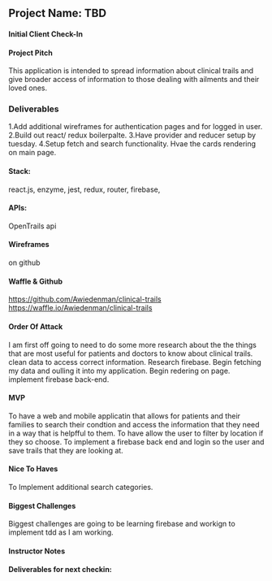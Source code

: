 ## Project Name:  TBD

#### Initial Client Check-In 

#### Project Pitch
This application is intended to spread information about clinical trails and give broader access of information to those dealing with ailments and their loved ones.

### Deliverables
1.Add additional wireframes for authentication pages and for logged in user.
2.Build out react/ redux boilerpalte.
3.Have provider and reducer setup by tuesday.
4.Setup fetch and search functionality. Hvae the cards rendering on main page.

#### Stack:
react.js, enzyme, jest, redux, router, firebase,

#### APIs:
OpenTrails api

#### Wireframes
on github

#### Waffle & Github
https://github.com/Awiedenman/clinical-trails
https://waffle.io/Awiedenman/clinical-trails

#### Order Of Attack
I am first off going to need to do some more research about the the things that are most useful for patients and doctors to know about clinical trails.
clean data to access correct information.
Research firebase.
Begin fetching my data and oulling it into my application.
Begin redering on page.
implement firebase back-end.


#### MVP
To have a web and mobile applicatin that allows for patients and their families to search their condtion and  access the information that they need in a way that is helpfful to them.
To have allow the user to filter by location if they so choose.
To implement a firebase back end and login so the user and save trails that they are looking at.

#### Nice To Haves
To Implement additional search categories.

#### Biggest Challenges
Biggest challenges are going to be learning firebase and workign to implement tdd as I am working.

#### Instructor Notes

#### Deliverables for next checkin:
